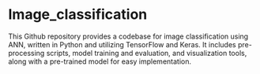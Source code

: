 # Image_classification
This Github repository provides a codebase for image classification using ANN, written in Python and utilizing TensorFlow and Keras. It includes pre-processing scripts, model training and evaluation, and visualization tools, along with a pre-trained model for easy implementation.
